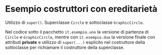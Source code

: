 # Esempio costruttori con ereditarietà

Utilizzo di `super()`. Superclasse `Circle` e sottoclasse `GraphicCircle`.

Nel codice sotto il pacchetto `it.esempio.uno` la versione di partenza di `Circle` e `GraphicCircle`, mentre con `it.esempio.due` la versione finale con attributi **private** e utilizzo di `super(...)` esplicito nel costruttore della sottoclasse per richiamare il costruttore della superclasse.